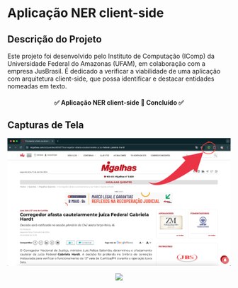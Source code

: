# Aplicação NER client-side 

## Descrição do Projeto
Este projeto foi desenvolvido pelo Instituto de Computação (IComp) da Universidade Federal do Amazonas (UFAM), em colaboração com a empresa JusBrasil. É dedicado a verificar a viabilidade de uma aplicação com arquitetura client-side, que possa identificar e destacar entidades nomeadas em texto.

<h4 align="center"> 
	✅  Aplicação NER client-side 🧩 Concluído ✅
</h4>

## Capturas de Tela

<p align="center">
  <img src="./assets/screenshot1.png" />
</p>

<p align="center">
  <img src="./assets/Screenshot2" />
</p>
